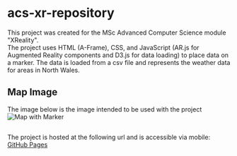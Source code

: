 # acs-xr-repository
This project was created for the MSc Advanced Computer Science module "XReality". <br />
The project uses HTML (A-Frame), CSS, and JavaScript (AR.js for Augmented Reality components and D3.js for data loading) to place data on a marker. The data is loaded from a csv file and represents the weather data for areas in North Wales.<br />

## Map Image
The image below is the image intended to be used with the project
![](ASSIGNMENT-FILES/Final-Screenshots/6.png?raw=true "Map with Marker")

## 
The project is hosted at the following url and is accessible via mobile:
[GitHub Pages](https://project-nsx.github.io/acs-xr-repository/)



